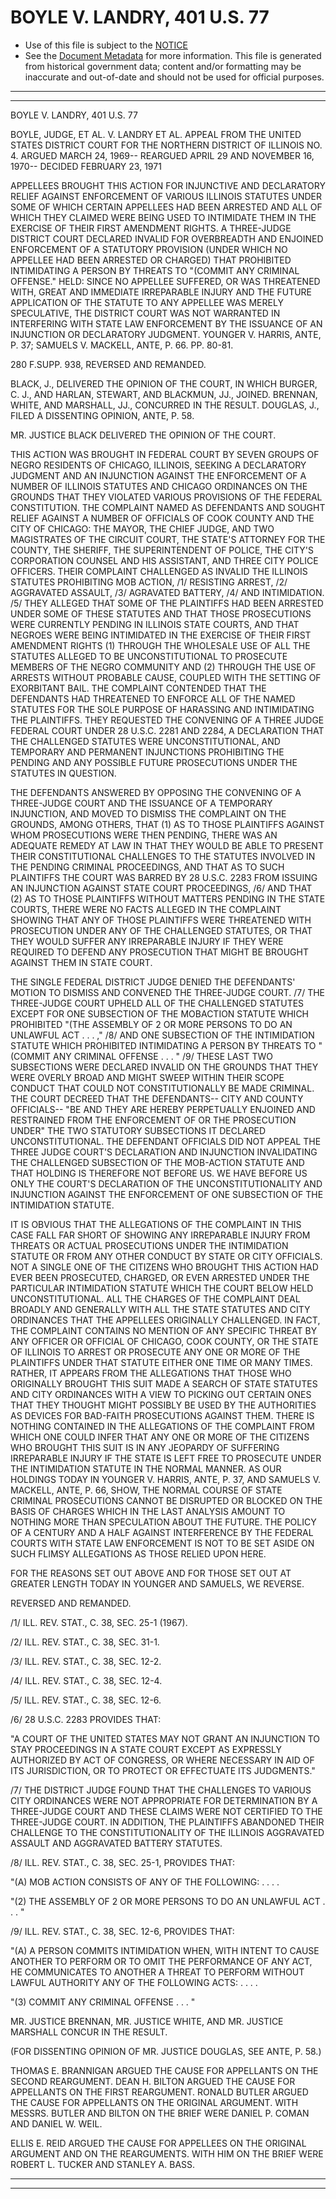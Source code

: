 ---
---

# BOYLE V. LANDRY, 401 U.S. 77

* Use of this file is subject to the [NOTICE](https://github.com/publicdocs/notice/blob/master/NOTICE)
* See the [Document Metadata](../../../) for more information.
  This file is generated from historical government data; content and/or formatting may be inaccurate and out-of-date and should not be used for official purposes.

----------
----------

BOYLE V. LANDRY, 401 U.S. 77

BOYLE, JUDGE, ET AL. V. LANDRY ET AL. APPEAL FROM THE UNITED STATES DISTRICT COURT FOR THE NORTHERN DISTRICT OF ILLINOIS NO. 4.  ARGUED MARCH 24, 1969-- REARGUED APRIL 29 AND NOVEMBER 16, 1970-- DECIDED FEBRUARY 23, 1971

APPELLEES BROUGHT THIS ACTION FOR INJUNCTIVE AND DECLARATORY RELIEF AGAINST ENFORCEMENT OF VARIOUS ILLINOIS STATUTES UNDER SOME OF WHICH CERTAIN APPELLEES HAD BEEN ARRESTED AND ALL OF WHICH THEY CLAIMED WERE BEING USED TO INTIMIDATE THEM IN THE EXERCISE OF THEIR FIRST AMENDMENT RIGHTS.  A THREE-JUDGE DISTRICT COURT DECLARED INVALID FOR OVERBREADTH AND ENJOINED ENFORCEMENT OF A STATUTORY PROVISION (UNDER WHICH NO APPELLEE HAD BEEN ARRESTED OR CHARGED) THAT PROHIBITED INTIMIDATING A PERSON BY THREATS TO "(COMMIT ANY CRIMINAL OFFENSE."  HELD:  SINCE NO APPELLEE SUFFERED, OR WAS THREATENED WITH, GREAT AND IMMEDIATE IRREPARABLE INJURY AND THE FUTURE APPLICATION OF THE STATUTE TO ANY APPELLEE WAS MERELY SPECULATIVE, THE DISTRICT COURT WAS NOT WARRANTED IN INTERFERING WITH STATE LAW ENFORCEMENT BY THE ISSUANCE OF AN INJUNCTION OR DECLARATORY JUDGMENT.  YOUNGER V. HARRIS, ANTE, P. 37; SAMUELS V. MACKELL, ANTE, P. 66.  PP. 80-81.

280 F.SUPP.  938, REVERSED AND REMANDED.

BLACK, J., DELIVERED THE OPINION OF THE COURT, IN WHICH BURGER, C. J., AND HARLAN, STEWART, AND BLACKMUN, JJ., JOINED.  BRENNAN, WHITE, AND MARSHALL, JJ., CONCURRED IN THE RESULT.  DOUGLAS, J., FILED A DISSENTING OPINION, ANTE, P. 58.

MR. JUSTICE BLACK DELIVERED THE OPINION OF THE COURT.

THIS ACTION WAS BROUGHT IN FEDERAL COURT BY SEVEN GROUPS OF NEGRO RESIDENTS OF CHICAGO, ILLINOIS, SEEKING A DECLARATORY JUDGMENT AND AN INJUNCTION AGAINST THE ENFORCEMENT OF A NUMBER OF ILLINOIS STATUTES AND CHICAGO ORDINANCES ON THE GROUNDS THAT THEY VIOLATED VARIOUS PROVISIONS OF THE FEDERAL CONSTITUTION.  THE COMPLAINT NAMED AS DEFENDANTS AND SOUGHT RELIEF AGAINST A NUMBER OF OFFICIALS OF COOK COUNTY AND THE CITY OF CHICAGO: THE MAYOR, THE CHIEF JUDGE, AND TWO MAGISTRATES OF THE CIRCUIT COURT, THE STATE'S ATTORNEY FOR THE COUNTY, THE SHERIFF, THE SUPERINTENDENT OF POLICE, THE CITY'S CORPORATION COUNSEL AND HIS ASSISTANT, AND THREE CITY POLICE OFFICERS.  THEIR COMPLAINT CHALLENGED AS INVALID THE ILLINOIS STATUTES PROHIBITING MOB ACTION, /1/  RESISTING ARREST, /2/  AGGRAVATED ASSAULT, /3/  AGRAVATED BATTERY, /4/  AND INTIMIDATION.  /5/  THEY ALLEGED THAT SOME OF THE PLAINTIFFS HAD BEEN ARRESTED UNDER SOME OF THESE STATUTES AND THAT THOSE PROSECUTIONS WERE CURRENTLY PENDING IN ILLINOIS STATE COURTS, AND THAT NEGROES WERE BEING INTIMIDATED IN THE EXERCISE OF THEIR FIRST AMENDMENT RIGHTS (1) THROUGH THE WHOLESALE USE OF ALL THE STATUTES ALLEGED TO BE UNCONSTITUTIONAL TO PROSECUTE MEMBERS OF THE NEGRO COMMUNITY AND (2) THROUGH THE USE OF ARRESTS WITHOUT PROBABLE CAUSE, COUPLED WITH THE SETTING OF EXORBITANT BAIL.  THE COMPLAINT CONTENDED THAT THE DEFENDANTS HAD THREATENED TO ENFORCE ALL OF THE NAMED STATUTES FOR THE SOLE PURPOSE OF HARASSING AND INTIMIDATING THE PLAINTIFFS.  THEY REQUESTED THE CONVENING OF A THREE JUDGE FEDERAL COURT UNDER 28 U.S.C. 2281 AND 2284, A DECLARATION THAT THE CHALLENGED STATUTES WERE UNCONSTITUTIONAL, AND TEMPORARY AND PERMANENT INJUNCTIONS PROHIBITING THE PENDING AND ANY POSSIBLE FUTURE PROSECUTIONS UNDER THE STATUTES IN QUESTION.

THE DEFENDANTS ANSWERED BY OPPOSING THE CONVENING OF A THREE-JUDGE COURT AND THE ISSUANCE OF A TEMPORARY INJUNCTION, AND MOVED TO DISMISS THE COMPLAINT ON THE GROUNDS, AMONG OTHERS, THAT (1) AS TO THOSE PLAINTIFFS AGAINST WHOM PROSECUTIONS WERE THEN PENDING, THERE WAS AN ADEQUATE REMEDY AT LAW IN THAT THEY WOULD BE ABLE TO PRESENT THEIR CONSTITUTIONAL CHALLENGES TO THE STATUTES INVOLVED IN THE PENDING CRIMINAL PROCEEDINGS, AND THAT AS TO SUCH PLAINTIFFS THE COURT WAS BARRED BY 28 U.S.C. 2283 FROM ISSUING AN INJUNCTION AGAINST STATE COURT PROCEEDINGS, /6/  AND THAT (2) AS TO THOSE PLAINTIFFS WITHOUT MATTERS PENDING IN THE STATE COURTS, THERE WERE NO FACTS ALLEGED IN THE COMPLAINT SHOWING THAT ANY OF THOSE PLAINTIFFS WERE THREATENED WITH PROSECUTION UNDER ANY OF THE CHALLENGED STATUTES, OR THAT THEY WOULD SUFFER ANY IRREPARABLE INJURY IF THEY WERE REQUIRED TO DEFEND ANY PROSECUTION THAT MIGHT BE BROUGHT AGAINST THEM IN STATE COURT.

THE SINGLE FEDERAL DISTRICT JUDGE DENIED THE DEFENDANTS' MOTION TO DISMISS AND CONVENED THE THREE-JUDGE COURT.  /7/  THE THREE-JUDGE COURT UPHELD ALL OF THE CHALLENGED STATUTES EXCEPT FOR ONE SUBSECTION OF THE MOBACTION STATUTE WHICH PROHIBITED "(THE ASSEMBLY OF 2 OR MORE PERSONS TO DO AN UNLAWFUL ACT . . . ,"  /8/  AND ONE SUBSECTION OF THE INTIMIDATION STATUTE WHICH PROHIBITED INTIMIDATING A PERSON BY THREATS TO "(COMMIT ANY CRIMINAL OFFENSE . . . "  /9/  THESE LAST TWO SUBSECTIONS WERE DECLARED INVALID ON THE GROUNDS THAT THEY WERE OVERLY BROAD AND MIGHT SWEEP WITHIN THEIR SCOPE CONDUCT THAT COULD NOT CONSTITUTIONALLY BE MADE CRIMINAL.  THE COURT DECREED THAT THE DEFENDANTS-- CITY AND COUNTY OFFICIALS-- "BE AND THEY ARE HEREBY PERPETUALLY ENJOINED AND RESTRAINED FROM THE ENFORCEMENT OF OR THE PROSECUTION UNDER" THE TWO STATUTORY SUBSECTIONS IT DECLARED UNCONSTITUTIONAL.  THE DEFENDANT OFFICIALS DID NOT APPEAL THE THREE JUDGE COURT'S DECLARATION AND INJUNCTION INVALIDATING THE CHALLENGED SUBSECTION OF THE MOB-ACTION STATUTE AND THAT HOLDING IS THEREFORE NOT BEFORE US.  WE HAVE BEFORE US ONLY THE COURT'S DECLARATION OF THE UNCONSTITUTIONALITY AND INJUNCTION AGAINST THE ENFORCEMENT OF ONE SUBSECTION OF THE INTIMIDATION STATUTE.

IT IS OBVIOUS THAT THE ALLEGATIONS OF THE COMPLAINT IN THIS CASE FALL FAR SHORT OF SHOWING ANY IRREPARABLE INJURY FROM THREATS OR ACTUAL PROSECUTIONS UNDER THE INTIMIDATION STATUTE OR FROM ANY OTHER CONDUCT BY STATE OR CITY OFFICIALS.  NOT A SINGLE ONE OF THE CITIZENS WHO BROUGHT THIS ACTION HAD EVER BEEN PROSECUTED, CHARGED, OR EVEN ARRESTED UNDER THE PARTICULAR INTIMIDATION STATUTE WHICH THE COURT BELOW HELD UNCONSTITUTIONAL.  ALL THE CHARGES OF THE COMPLAINT DEAL BROADLY AND GENERALLY WITH ALL THE STATE STATUTES AND CITY ORDINANCES THAT THE APPELLEES ORIGINALLY CHALLENGED.  IN FACT, THE COMPLAINT CONTAINS NO MENTION OF ANY SPECIFIC THREAT BY ANY OFFICER OR OFFICIAL OF CHICAGO, COOK COUNTY, OR THE STATE OF ILLINOIS TO ARREST OR PROSECUTE ANY ONE OR MORE OF THE PLAINTIFFS UNDER THAT STATUTE EITHER ONE TIME OR MANY TIMES.  RATHER, IT APPEARS FROM THE ALLEGATIONS THAT THOSE WHO ORIGINALLY BROUGHT THIS SUIT MADE A SEARCH OF STATE STATUTES AND CITY ORDINANCES WITH A VIEW TO PICKING OUT CERTAIN ONES THAT THEY THOUGHT MIGHT POSSIBLY BE USED BY THE AUTHORITIES AS DEVICES FOR BAD-FAITH PROSECUTIONS AGAINST THEM.  THERE IS NOTHING CONTAINED IN THE ALLEGATIONS OF THE COMPLAINT FROM WHICH ONE COULD INFER THAT ANY ONE OR MORE OF THE CITIZENS WHO BROUGHT THIS SUIT IS IN ANY JEOPARDY OF SUFFERING IRREPARABLE INJURY IF THE STATE IS LEFT FREE TO PROSECUTE UNDER THE INTIMIDATION STATUTE IN THE NORMAL MANNER.  AS OUR HOLDINGS TODAY IN YOUNGER V. HARRIS, ANTE, P. 37, AND SAMUELS V. MACKELL, ANTE, P. 66, SHOW, THE NORMAL COURSE OF STATE CRIMINAL PROSECUTIONS CANNOT BE DISRUPTED OR BLOCKED ON THE BASIS OF CHARGES WHICH IN THE LAST ANALYSIS AMOUNT TO NOTHING MORE THAN SPECULATION ABOUT THE FUTURE.  THE POLICY OF A CENTURY AND A HALF AGAINST INTERFERENCE BY THE FEDERAL COURTS WITH STATE LAW ENFORCEMENT IS NOT TO BE SET ASIDE ON SUCH FLIMSY ALLEGATIONS AS THOSE RELIED UPON HERE.

FOR THE REASONS SET OUT ABOVE AND FOR THOSE SET OUT AT GREATER LENGTH TODAY IN YOUNGER AND SAMUELS, WE REVERSE.

REVERSED AND REMANDED.

/1/  ILL. REV. STAT., C. 38, SEC. 25-1 (1967).

/2/  ILL. REV. STAT., C. 38, SEC. 31-1.

/3/  ILL. REV. STAT., C. 38, SEC. 12-2.

/4/  ILL. REV. STAT., C. 38, SEC. 12-4.

/5/  ILL. REV. STAT., C. 38, SEC. 12-6.

/6/  28 U.S.C. 2283 PROVIDES THAT:

"A COURT OF THE UNITED STATES MAY NOT GRANT AN INJUNCTION TO STAY PROCEEDINGS IN A STATE COURT EXCEPT AS EXPRESSLY AUTHORIZED BY ACT OF CONGRESS, OR WHERE NECESSARY IN AID OF ITS JURISDICTION, OR TO PROTECT OR EFFECTUATE ITS JUDGMENTS."

/7/  THE DISTRICT JUDGE FOUND THAT THE CHALLENGES TO VARIOUS CITY ORDINANCES WERE NOT APPROPRIATE FOR DETERMINATION BY A THREE-JUDGE COURT AND THESE CLAIMS WERE NOT CERTIFIED TO THE THREE-JUDGE COURT.  IN ADDITION, THE PLAINTIFFS ABANDONED THEIR CHALLENGE TO THE CONSTITUTIONALITY OF THE ILLINOIS AGGRAVATED ASSAULT AND AGGRAVATED BATTERY STATUTES.

/8/  ILL. REV. STAT., C. 38, SEC. 25-1, PROVIDES THAT:

"(A) MOB ACTION CONSISTS OF ANY OF THE FOLLOWING: .          .     .          .

"(2) THE ASSEMBLY OF 2 OR MORE PERSONS TO DO AN UNLAWFUL ACT . . . "

/9/  ILL. REV. STAT., C. 38, SEC. 12-6, PROVIDES THAT:

"(A) A PERSON COMMITS INTIMIDATION WHEN, WITH INTENT TO CAUSE ANOTHER TO PERFORM OR TO OMIT THE PERFORMANCE OF ANY ACT, HE COMMUNICATES TO ANOTHER A THREAT TO PERFORM WITHOUT LAWFUL AUTHORITY ANY OF THE FOLLOWING ACTS: .          .          .          .

"(3) COMMIT ANY CRIMINAL OFFENSE . . . "

MR. JUSTICE BRENNAN, MR. JUSTICE WHITE, AND MR. JUSTICE MARSHALL CONCUR IN THE RESULT.

(FOR DISSENTING OPINION OF MR. JUSTICE DOUGLAS, SEE ANTE, P. 58.)

THOMAS E. BRANNIGAN ARGUED THE CAUSE FOR APPELLANTS ON THE SECOND REARGUMENT.  DEAN H. BILTON ARGUED THE CAUSE FOR APPELLANTS ON THE FIRST REARGUMENT.  RONALD BUTLER ARGUED THE CAUSE FOR APPELLANTS ON THE ORIGINAL ARGUMENT.  WITH MESSRS.  BUTLER AND BILTON ON THE BRIEF WERE DANIEL P. COMAN AND DANIEL W. WEIL.

ELLIS E. REID ARGUED THE CAUSE FOR APPELLEES ON THE ORIGINAL ARGUMENT AND ON THE REARGUMENTS.  WITH HIM ON THE BRIEF WERE ROBERT L. TUCKER AND STANLEY A. BASS.


----------
----------

